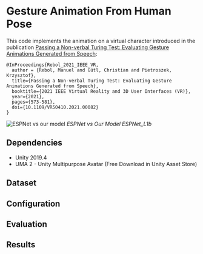 # Gesture Animation From Human Pose

This code implements the animation on a virtual character introduced in the publication [Passing a Non-verbal Turing Test: Evaluating Gesture Animations Generated from Speech](https://arxiv.org/abs/2107.00712):

    @InProceedings{Rebol_2021_IEEE_VR,
      author = {Rebol, Manuel and Gütl, Christian and Pietroszek, Krzysztof},
      title={Passing a Non-verbal Turing Test: Evaluating Gesture Animations Generated from Speech}, 
      booktitle={2021 IEEE Virtual Reality and 3D User Interfaces (VR)}, 
      year={2021},
      pages={573-581},
      doi={10.1109/VR50410.2021.00082}
    } 
    
![ESPNet vs our model](https://github.com/mrebol/f2fcss/blob/master/resources/esp_vs_our_model.gif)
*ESPNet vs Our Model ESPNet_L1b*

## Dependencies
+ Unity 2019.4
+ UMA 2 - Unity Multipurpose Avatar (Free Download in Unity Asset Store)


## Dataset


## Configuration



## Evaluation


## Results

